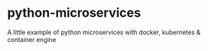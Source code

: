 # python-microservices
A little example of python microservices with docker, kubernetes &amp; container engine

